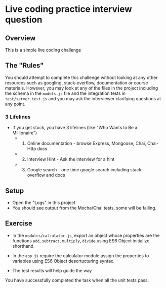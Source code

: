 Live coding practice interview question
=======================================

## Overview

This is a simple live coding challenge

## The "Rules"

You should attempt to complete this challenge without looking at any other resources such as googling, stack-overflow, documentation or course materials. However, you may look at any of the files in the project including the schema in the `models.js` file and the integration tests in `test/server.test.js` and you may ask the interviewer clarifying questions at any point.

### 3 Lifelines
- If you get stuck, you have 3 lifelines (like "Who Wants to Be a Millionaire")
  - 1) Online documentation - browse Express, Mongoose, Chai, Chai-Http docs
  - 2) Interview Hint - Ask the interview for a hint
  - 3) Google search - one time google search including stack-overflow and docs

## Setup

- Open the "Logs" in this project
- You should see output from the Mocha/Chai tests, some will be failing.

## Exercise

- In the `modules/calculator.js`, export an object whose properties are the functions `add`, `subtract`, `multiply`, `divide` using ES6 Object initialize shorthand.
- In the `app.js` require the calculator module assign the properties to variables using ES6 Object descrtucturing syntax.



- The test results will help guide the way

You have successfully completed the task when all the unit tests pass.